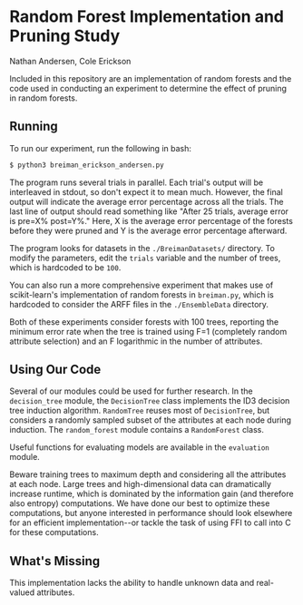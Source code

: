 # Random Forest Implementation and Pruning Study

Nathan Andersen, Cole Erickson

Included in this repository are an implementation of random forests and the code used in conducting an experiment to determine the effect of pruning in random forests.

## Running

To run our experiment, run the following in bash:

```sh
$ python3 breiman_erickson_andersen.py
```

The program runs several trials in parallel. Each trial's output will be interleaved in stdout, so don't expect it to mean much. However, the final output will indicate the average error percentage across all the trials. The last line of output should read something like "After 25 trials, average error is pre=X% post=Y%." Here, X is the average error percentage of the forests before they were pruned and Y is the average error percentage afterward.

The program looks for datasets in the `./BreimanDatasets/` directory. To modify the parameters, edit the `trials` variable and the number of trees, which is hardcoded to be `100`.

You can also run a more comprehensive experiment that makes use of scikit-learn's implementation of random forests in `breiman.py`, which is hardcoded to consider the ARFF files in the `./EnsembleData` directory.

Both of these experiments consider forests with 100 trees, reporting the minimum error rate when the tree is trained using F=1 (completely random attribute selection) and an F logarithmic in the number of attributes.

## Using Our Code

Several of our modules could be used for further research. In the `decision_tree` module, the `DecisionTree` class implements the ID3 decision tree induction algorithm. `RandomTree` reuses most of `DecisionTree`, but considers a randomly sampled subset of the attributes at each node during induction. The `random_forest` module contains a `RandomForest` class.

Useful functions for evaluating models are available in the `evaluation` module.

Beware training trees to maximum depth and considering all the attributes at each node. Large trees and high-dimensional data can dramatically increase runtime, which is dominated by the information gain (and therefore also entropy) computations. We have done our best to optimize these computations, but anyone interested in performance should look elsewhere for an efficient implementation--or tackle the task of using FFI to call into C for these computations.

## What's Missing

This implementation lacks the ability to handle unknown data and real-valued attributes.